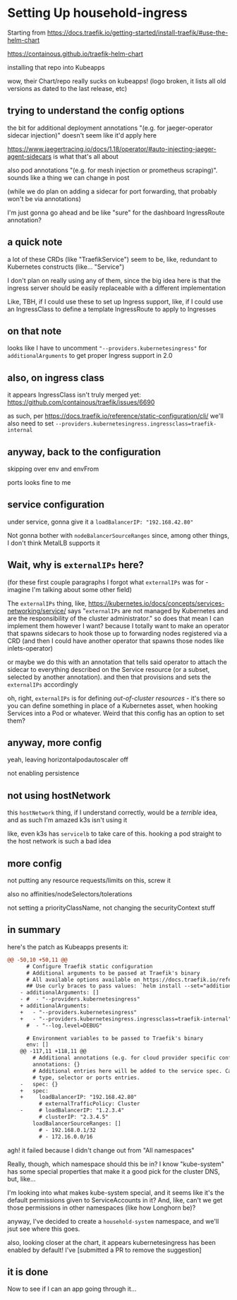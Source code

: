 # Setting Up household-ingress

Starting from https://docs.traefik.io/getting-started/install-traefik/#use-the-helm-chart

https://containous.github.io/traefik-helm-chart

installing that repo into Kubeapps

wow, their Chart/repo really sucks on kubeapps! (logo broken, it lists all old versions as dated to the last release, etc)

## trying to understand the config options

the bit for additional deployment annotations "(e.g. for jaeger-operator sidecar injection)" doesn't seem like it'd apply here

https://www.jaegertracing.io/docs/1.18/operator/#auto-injecting-jaeger-agent-sidecars is what that's all about

also pod annotations "(e.g. for mesh injection or prometheus scraping)". sounds like a thing we can change in post

(while we do plan on adding a sidecar for port forwarding, that probably won't be via annotations)

I'm just gonna go ahead and be like "sure" for the dashboard IngressRoute annotation?

## a quick note

a lot of these CRDs (like "TraefikService") seem to be, like, redundant to Kubernetes constructs (like... "Service")

I don't plan on really using any of them, since the big idea here is that the ingress server should be easily replaceable with a different implementation

Like, TBH, if I could use these to set up Ingress support, like, if I could use an IngressClass to define a template IngressRoute to apply to Ingresses

## on that note

looks like I have to uncomment `"--providers.kubernetesingress"` for `additionalArguments` to get proper Ingress support in 2.0

## also, on ingress class

it appears IngressClass isn't truly merged yet: https://github.com/containous/traefik/issues/6690

as such, per https://docs.traefik.io/reference/static-configuration/cli/ we'll also need to set `--providers.kubernetesingress.ingressclass=traefik-internal`

## anyway, back to the configuration

skipping over env and envFrom

ports looks fine to me

## service configuration

under service, gonna give it a `loadBalancerIP: "192.168.42.80"`

Not gonna bother with `nodeBalancerSourceRanges` since, among other things, I don't think MetalLB supports it

## Wait, why is `externalIPs` here?

(for these first couple paragraphs I forgot what `externalIPs` was for - imagine I'm talking about some other field)

The `externalIPs` thing, like, https://kubernetes.io/docs/concepts/services-networking/service/ says "`externalIPs` are not managed by Kubernetes and are the responsibility of the cluster administrator." so does that mean I can implement them however I want? because I totally want to make an operator that spawns sidecars to hook those up to forwarding nodes registered via a CRD (and then I could have another operator that spawns those nodes like inlets-operator)

or maybe we do this with an annotation that tells said operator to attach the sidecar to everything described on the Service resource (or a subset, selected by another annotation). and then that provisions and sets the `externalIPs` accordingly

oh, right, `externalIPs` is for defining *out-of-cluster resources* - it's there so you can define something in place of a Kubernetes asset, when hooking Services into a Pod or whatever. Weird that this config has an option to set them?

## anyway, more config

yeah, leaving horizontalpodautoscaler off

not enabling persistence

## not using hostNetwork

this `hostNetwork` thing, if I understand correctly, would be a *terrible* idea, and as such I'm amazed k3s isn't using it

like, even k3s has `servicelb` to take care of this. hooking a pod straight to the host network is such a bad idea

## more config

not putting any resource requests/limits on this, screw it

also no affinities/nodeSelectors/tolerations

not setting a priorityClassName, not changing the securityContext stuff

## in summary

here's the patch as Kubeapps presents it:

```diff
@@ -50,10 +50,11 @@
	  # Configure Traefik static configuration
	  # Additional arguments to be passed at Traefik's binary
	  # All available options available on https://docs.traefik.io/reference/static-configuration/cli/
	  ## Use curly braces to pass values: `helm install --set="additionalArguments={--providers.kubernetesingress,--log.level=DEBUG}"`
	- additionalArguments: []
	- #  - "--providers.kubernetesingress"
	+ additionalArguments:
	+   - "--providers.kubernetesingress"
	+   - "--providers.kubernetesingress.ingressclass=traefik-internal"
	  #  - "--log.level=DEBUG"

	  # Environment variables to be passed to Traefik's binary
	  env: []
	@@ -117,11 +118,11 @@
	    # Additional annotations (e.g. for cloud provider specific config)
	    annotations: {}
	    # Additional entries here will be added to the service spec. Cannot contains
	    # type, selector or ports entries.
	-   spec: {}
	+   spec:
	+     loadBalancerIP: "192.168.42.80"
	      # externalTrafficPolicy: Cluster
	-     # loadBalancerIP: "1.2.3.4"
	      # clusterIP: "2.3.4.5"
	    loadBalancerSourceRanges: []
	      # - 192.168.0.1/32
	      # - 172.16.0.0/16
```

agh! it failed because I didn't change out from "All namespaces"

Really, though, which namespace should this be in? I know "kube-system" has some special properties that make it a good pick for the cluster DNS, but, like...

I'm looking into what makes kube-system special, and it seems like it's the default permissions given to ServiceAccounts in it? And, like, can't we get those permissions in other namespaces (like how Longhorn be)?

anyway, I've decided to create a `household-system` namespace, and we'll jsut see where this goes.

also, looking closer at the chart, it appears kubernetesingress has been enabled by default! I've [submitted a PR to remove the suggestion]

## it is done

Now to see if I can an app going through it...
